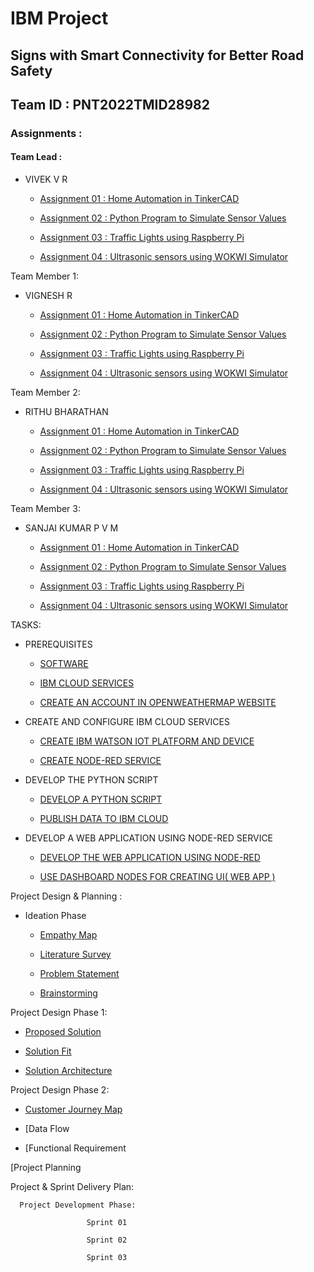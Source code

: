 # IBM Project

## Signs with Smart Connectivity for Better Road Safety 
## Team ID : PNT2022TMID28982

### Assignments :

#### Team Lead :
- VIVEK V R
  - [Assignment 01 : Home Automation in TinkerCAD](./Assessment/Vivek(Team%20Lead)/Assignment-01)

  - [Assignment 02 : Python Program to Simulate Sensor Values](./Assessment/Vivek(Team%20Lead)/Assignment-02)

  - [Assignment 03 : Traffic Lights using Raspberry Pi](./Assessment/Vivek(Team%20Lead)/Assignment-03)

  - [Assignment 04 : Ultrasonic sensors using WOKWI Simulator](./Assessment/Vivek(Team%20Lead)/Assignment%20-%2004) 


Team Member 1:
- VIGNESH R

  - [Assignment 01 : Home Automation in TinkerCAD](./Assessment/Vignesh/Assignment-01)
 
  - [Assignment 02 : Python Program to Simulate Sensor Values](./Assessment/Vignesh/Assignment-02)

  - [Assignment 03 : Traffic Lights using Raspberry Pi](./Assessment/Vignesh/Assignment-03)

  - [Assignment 04 : Ultrasonic sensors using WOKWI Simulator](./Assessment/Vignesh/Assignment%20-%2004) 

Team Member 2:
- RITHU BHARATHAN

  - [Assignment 01 : Home Automation in TinkerCAD](./Assessment/Rithu%20Bharathan/Assignment-01)

  - [Assignment 02 : Python Program to Simulate Sensor Values](./Assessment/Rithu%20Bharathan/Assignment-02)

  - [Assignment 03 : Traffic Lights using Raspberry Pi](./Assessment/Rithu%20Bharathan/Assignment-03)

  - [Assignment 04 : Ultrasonic sensors using WOKWI Simulator](./Assessment/Rithu%20Bharathan/Assignment-04) 

Team Member 3:
- SANJAI KUMAR P V M

  - [Assignment 01 : Home Automation in TinkerCAD](./Assessment/Sanjai%20Kumar/Assignment-01)

  - [Assignment 02 : Python Program to Simulate Sensor Values](./Assessment/Sanjai%20Kumar/Assignment-02)

  - [Assignment 03 : Traffic Lights using Raspberry Pi](./Assessment/Sanjai%20Kumar/Assignment-03)

  - [Assignment 04 : Ultrasonic sensors using WOKWI Simulator](./Assessment/Sanjai%20Kumar/Assignment-%2004) 


TASKS:

 - PREREQUISITES

      - [SOFTWARE](./Pre%20requisites/SOFTWARE%20(Python%20Idle%20%26%20Fast%202%20Sms).pdf)

      - [IBM CLOUD SERVICES](./Pre%20requisites/IBM%20Cloud%20Service.pdf)

      - [CREATE AN ACCOUNT IN OPENWEATHERMAP WEBSITE](./Pre%20requisites/Create%20an%20account%20in%20Open%20Weather%20Map%20website.pdf)

 - CREATE AND CONFIGURE IBM CLOUD SERVICES

      - [CREATE IBM WATSON IOT PLATFORM AND DEVICE](./Create%20and%20Configure%20IBM%20Cloud%20Services/CREATE%20IBM%20WATSON%20IOT%20PLATFORM%20AND%20DEVICE.pdf)

      - [CREATE NODE-RED SERVICE](./Create%20and%20Configure%20IBM%20Cloud%20Services/CREATE%20NODE-RED%20SERVICE.pdf)

 - DEVELOP THE PYTHON SCRIPT

     - [DEVELOP A PYTHON SCRIPT](./Develop%20a%20Python%20Script/DEVELOP%20A%20PYTHON%20SCRIPT.pdf)

     - [PUBLISH DATA TO IBM CLOUD](./Develop%20a%20Python%20Script/PUBLISH%20DATA%20TO%20IBM%20CLOUD.pdf)

 - DEVELOP A WEB APPLICATION USING NODE-RED SERVICE

     - [DEVELOP THE WEB APPLICATION USING NODE-RED](./Develop%20a%20Web%20Application%20using%20Node%20Red%20Services/DEVELOP%20THE%20WEB%20APPLICATION%20USING%20NODE-RED.pdf)

     - [USE DASHBOARD NODES FOR CREATING UI( WEB APP )](./Develop%20a%20Web%20Application%20using%20Node%20Red%20Services/USE%20DASHBOARD%20NODES%20FOR%20CREATING%20UI(%20WEB%20APP%20).pdf)



Project Design & Planning :

 - Ideation Phase

      - [Empathy Map](./Project%20Design%20and%20Planning/Ideation%20Phase/Empathy%20Map.pdf)

      - [Literature Survey](./Project%20Design%20and%20Planning/Ideation%20Phase/Literature%20Survey.pdf)

      - [Problem Statement](./Project%20Design%20and%20Planning/Ideation%20Phase/Problem%20statement.pdf)
      
      - [Brainstorming](./Project%20Design%20and%20Planning/Ideation%20Phase/Brainstorming.pdf)


Project Design Phase 1:

 - [Proposed Solution](./Project%20Design%20and%20Planning/Project%20Design%20Phase%20-%2001/Proposed%20Solution.pdf)

 - [Solution Fit](./Project%20Design%20and%20Planning/Project%20Design%20Phase%20-%2001/Problem%20Solution%20Fit.pdf)

 - [Solution Architecture](./Project%20Design%20and%20Planning/Project%20Design%20Phase%20-%2001/Solution%20Architecture.pdf)

Project Design Phase 2:

 - [Customer Journey Map](./Project%20Design%20and%20Planning/Project%20Design%20Phase%20-%2002/Customer%20Journey%20Map.pdf)

 - [Data Flow

 - [Functional Requirement

 [Project Planning



Project & Sprint Delivery Plan:

      Project Development Phase:

                     Sprint 01

                     Sprint 02

                     Sprint 03
